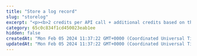 ```yaml
---
title: "Store a log record"
slug: "storelog"
excerpt: "<p><b>2 credits per API call + additional credits based on the size of the stored data and the type of the blockchain</b></p>\n<p>Store data on the blockchain.</p>\n<p>The total cost of a transaction on Ethereum (in credits) depends on the size of the data. The data is stored as a string in the hexadecimal format, and the maximum size of the data is approximately 130 kB on the mainnet and 30 kB on testnet. Every 5 characters cost 1 credit.<br/>\nTherefore, one API call with 1 kB of data (1024 characters) would cost 205 credits.</p>\n<p>This API is supported for the following blockchains:</p>\n<ul>\n<li>BNB Smart Chain</li>\n<li>Celo</li>\n<li>Elrond</li>\n<li>Ethereum (only the mainnet or the Sepolia testnet)</li>\n<li>Harmony</li>\n<li>Klaytn</li>\n<li>Polygon</li>\n<li>XDC</li>\n</ul>"
category: 65c0c834f1cd450023eab1ee
hidden: false
createdAt: "Mon Feb 05 2024 11:37:22 GMT+0000 (Coordinated Universal Time)"
updatedAt: "Mon Feb 05 2024 11:37:22 GMT+0000 (Coordinated Universal Time)"
---
```

